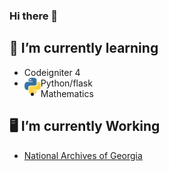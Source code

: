 ### Hi there 👋
## 🌱 I’m currently learning
- Codeigniter 4
- <img align="left" alt="Python" width="26px" src="https://github.com/Aakarsh-B/trying-repos/blob/master/python-5.svg?raw=true"/> Python/flask 
- Mathematics

## 🖥️ I’m currently Working
- [National Archives of Georgia](https://archive.gov.ge/)
<!-- - 📫 How to reach me:  


-->

